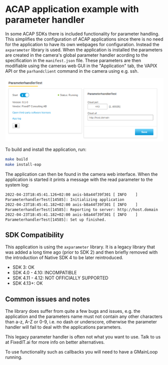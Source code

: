 # ACAP application example with parameter handler
In some ACAP SDKs there is included functionality for parameter handling. This simplifies the configuration of ACAP applications since there is no need for the application to have its own webpages for configuration. Instead the `axparameter` library is used. When the application is installed the parameters are created in the camera's global parameter handler acording to the specification in the `manifest.json` file. These parameters are then modifiable using the cameras web GUI in the "Application" tab, the VAPIX API or the `parhandclient` command in the camera using e.g. ssh.

![Screenshot](../.images/paramlib.png)

To build and install the application, run:
```bash
make build
make install-eap
```

The application can then be found in the camera web interface. When the application is started it prints a message with the read parameter to the system log:
```
2022-04-23T18:45:41.126+02:00 axis-b8a44f39f301 [ INFO    ] ParameterhandlerTest[14585]: Initializing application
2022-04-23T18:45:41.182+02:00 axis-b8a44f39f301 [ INFO    ] ParameterhandlerTest[14585]: Reporting to server: http://host.domain
2022-04-23T18:45:41.182+02:00 axis-b8a44f39f301 [ INFO    ] ParameterhandlerTest[14585]: Set up finished.
```

## SDK Compatibility
This application is using the `axparameter` library. It is a legacy library that was added a long time ago (prior to SDK 2) and then briefly removed with the introduction of Native SDK 4 to be later reintroduced.

- SDK 3: OK
- SDK 4.0 - 4.10: INCOMPATIBLE
- SDK 4.11 - 4.12: NOT OFFICIALLY SUPPORTED
- SDK 4.13+: OK

## Common issues and notes
The library does suffer from quite a few bugs and issues, e.g. the application and the parameters name must not contain any other characters than a-z, A-Z or 0-9, i.e. no dash or underscore, otherwise the parameter handler will fail to deal with the applications parameters.

This legacy parameter handler is often not what you want to use. Talk to us at FixedIT.ai for more info on better alternatives.

To use functionality such as callbacks you will need to have a GMainLoop running.